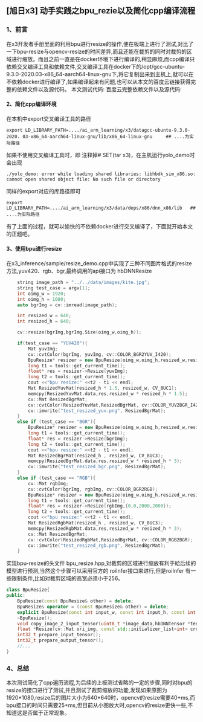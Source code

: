 ## [旭日x3] 动手实践之bpu_rezie以及简化cpp编译流程
### 1、前言
在x3开发者手册里面的利用bpu进行resize的操作,便在板端上进行了测试,对比了一下bpu-resize与opencv-resize的时间差异,而且还能在裁剪的同时对裁剪的区域进行缩放。而且之前一直是在docker环境下进行编译的,稍显麻烦,而cpp编译只依赖交叉编译工具和依赖文件,交叉编译工具在docker下的/opt/gcc-ubuntu-9.3.0-2020.03-x86_64-aarch64-linux-gnu下,将它复制出来到主机上,就可以在不依赖docker进行编译了,如果编译起来有问题,也可以从本文的百度云链接获得完整的依赖文件以及源代码。
本文测试代码:
百度云完整依赖文件以及源代码:
#### 2、简化cpp编译环境
在本机中export交叉编译工具的路径
```
export LD_LIBRARY_PATH=..../ai_arm_learning/x3/datagcc-ubuntu-9.3.0-2020. 03-x86_64-aarch64-linux-gnu/lib/x86_64-linux-gnu     ## ....为实际路径
```
如果不使用交叉编译工具时，即 注释掉# SET(tar x3)，在主机运行yolo_demo时会出现
```
./yolo_demo: error while loading shared libraries: libhbdk_sim_x86.so: cannot open shared object file: No such file or directory
```
同样的export对应的库路径即可
```
export LD_LIBRARY_PATH=..../ai_arm_learning/x3/data/deps/x86/dnn_x86/lib   ## ....为实际路径
```
有了上面的过程，就可以愉快的不依赖docker进行交叉编译了，下面就开始本文的正题吧。

#### 3、使用bpu进行resize
在x3_inference/sample/resize_demo.cpp中实现了三种不同图片格式的resize方法,yuv420、rgb、bgr,最终调用的api接口为 hbDNNResize
```cpp
    string image_path = "../../data/images/kite.jpg";
    string test_case = argv[1];
    int oimg_w = 1920;
    int oimg_h = 1080;
    auto bgrImg = cv::imread(image_path);

    int resized_w = 640;
    int resized_h = 640;

    cv::resize(bgrImg,bgrImg,Size(oimg_w,oimg_h));

    if(test_case == "YUV420"){
        Mat yuvImg;
        cv::cvtColor(bgrImg, yuvImg, cv::COLOR_BGR2YUV_I420);
        BpuResize* resizer = new BpuResize(oimg_w,oimg_h,resized_w,resized_h,imageType::YUV420);
        long t1 = tools::get_current_time();
        float* res = resizer->Resize(yuvImg);
        long t2 = tools::get_current_time();
        cout <<"bpu resize:" <<t2 - t1 << endl;
        Mat ResizedYuvMat(resized_h * 1.5, resized_w, CV_8UC1);
        memcpy(ResizedYuvMat.data,res,resized_w * resized_h * 1.5);
        cv::Mat ResizedBgrMat;
        cv::cvtColor(ResizedYuvMat,ResizedBgrMat, cv::COLOR_YUV2BGR_I420);
        cv::imwrite("test_resized_yuv.png", ResizedBgrMat);
    }
    else if (test_case == "BGR"){
        BpuResize* resizer = new BpuResize(oimg_w,oimg_h,resized_w,resized_h,imageType::BGR);
        long t1 = tools::get_current_time();
        float* res = resizer->Resize(bgrImg);
        long t2 = tools::get_current_time();
        cout <<"bpu resize:" <<t2 - t1 << endl;
        Mat ResizedBgrMat(resized_h , resized_w, CV_8UC3);
        memcpy(ResizedBgrMat.data,res,resized_w * resized_h * 3);
        cv::imwrite("test_resized_bgr.png", ResizedBgrMat);
    }
    else if (test_case == "RGB"){
        cv::Mat rgbImg;
        cv::cvtColor(bgrImg, rgbImg, cv::COLOR_BGR2RGB);
        BpuResize* resizer = new BpuResize(oimg_w,oimg_h,resized_w,resized_h,imageType::RGB);
        long t1 = tools::get_current_time();
        float* res = resizer->Resize(rgbImg,{0,0,2000,2000});
        long t2 = tools::get_current_time();
        cout <<"bpu resize:" <<t2 - t1 << endl;
        Mat ResizedRgbMat(resized_h , resized_w, CV_8UC3);
        memcpy(ResizedRgbMat.data,res,resized_w * resized_h * 3);
        cv::Mat ResizedBgrMat;
        cv::cvtColor(ResizedRgbMat,ResizedBgrMat, cv::COLOR_RGB2BGR);
        cv::imwrite("test_resized_rgb.png", ResizedBgrMat);
    }
```
实现bpu-resize的头文件 bpu_resize.hpp,对裁剪的区域进行缩放有利于給后续的模型进行预测,当然这个步骤可以采用官方的 roiInfer接口来进行,但是roiInfer 有一些限制条件,比如对裁剪区域的高宽必须小于256。
```cpp
class BpuResize{
public:
    BpuResize(const BpuResize& other) = delete; 
    BpuResize& operator = (const BpuResize& other) = delete;
    explicit BpuResize(const int input_w, const int input_h, const int output_w, const int output_h, const imageType imgType);
    ~BpuResize();
    void copy_image_2_input_tensor(uint8_t *image_data,hbDNNTensor *tensor);
    float *Resize(cv::Mat ori_img, const std::initializer_list<int> crop);
    int32_t prepare_input_tensor();
    int32_t prepare_output_tensor();
    //...
}
```
### 4、总结
本次测试简化了cpp遍历流程,为后续的上板测试省略的一定的步骤,同时对bpu的resize的接口进行了测试,并且测试了裁剪缩放的功能,发现如果原图为1920*1080,resize后的图片大小为640\*640时，opencv的resize需要40+ms,而bpu接口的时间只需要25+ms,但目前从小图放大时,opencv的resize更快一些,不知道这是否属于正常现象。
